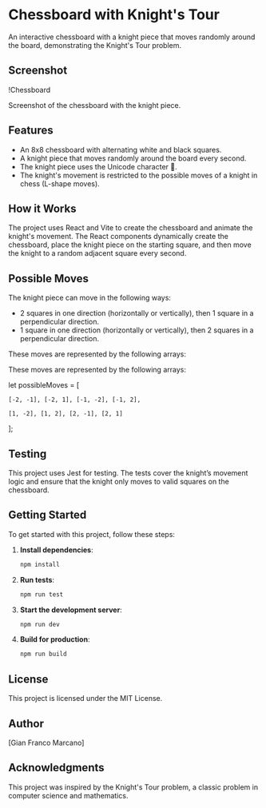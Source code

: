 # Chessboard with Knight's Tour

An interactive chessboard with a knight piece that moves randomly around the board, demonstrating the Knight's Tour problem.

## Screenshot

!Chessboard

Screenshot of the chessboard with the knight piece.

## Features

- An 8x8 chessboard with alternating white and black squares.
- A knight piece that moves randomly around the board every second.
- The knight piece uses the Unicode character 🐎.
- The knight's movement is restricted to the possible moves of a knight in chess (L-shape moves).

## How it Works

The project uses React and Vite to create the chessboard and animate the knight's movement. The React components dynamically create the chessboard, place the knight piece on the starting square, and then move the knight to a random adjacent square every second.

## Possible Moves

The knight piece can move in the following ways:

- 2 squares in one direction (horizontally or vertically), then 1 square in a perpendicular direction.
- 1 square in one direction (horizontally or vertically), then 2 squares in a perpendicular direction.

These moves are represented by the following arrays:

These moves are represented by the following arrays:

let possibleMoves = [

    [-2, -1], [-2, 1], [-1, -2], [-1, 2],

    [1, -2], [1, 2], [2, -1], [2, 1]

];

## Testing

This project uses Jest for testing. The tests cover the knight’s movement logic and ensure that the knight only moves to valid squares on the chessboard.

## Getting Started

To get started with this project, follow these steps:

1. **Install dependencies**:
    ```bash
    npm install
    ```

2. **Run tests**:
    ```bash
    npm run test
    ```

3. **Start the development server**:
    ```bash
    npm run dev
    ```

4. **Build for production**:
    ```bash
    npm run build
    ```

## License

This project is licensed under the MIT License.

## Author

[Gian Franco Marcano]

## Acknowledgments

This project was inspired by the Knight's Tour problem, a classic problem in computer science and mathematics.
